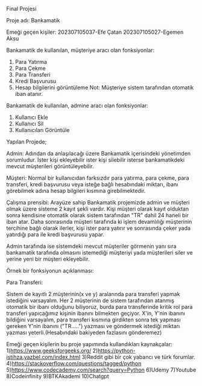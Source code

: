 Final Projesi

Proje adı: Bankamatik

Emeği geçen kişiler:
202307105037-Efe Çatan
202307105027-Egemen Aksu

Bankamatik de kullanılan, müşteriye aracı olan fonksiyonlar:
1) Para Yatırma
2) Para Çekme
3) Para Transferi
4) Kredi Başvurusu
5) Hesap bilgilerini görüntüleme
Not: Müşteriye sistem tarafından otomatik iban atanır.

Bankamatik de kullanılan, admine aracı olan fonksiyonlar:
1) Kullanıcı Ekle
2) Kullanıcı Sil
3) Kullanıcıları Görüntüle

Yapılan Projede;

Admin: Adından da anlaşılacağı üzere Bankamatik içerisindeki yönetimden sorumludur. İster kişi ekleyebilir ister kişi silebilir isterse bankamatikdeki mevcut müşterileri görüntüleyebilir.

Müşteri: Normal bir kullanıcıdan farksızdır para yatırma, para çekme, para transferi, kredi başvurusu veya isteğe bağlı hesabındaki miktarı, ibanı görebilmek adına hesap bilgileri kısmına girebilmektedir.

Çalışma prensibi:
Arayüze sahip Bankamatik projemizde admin ve müşteri olmak üzere sisteme 2 kayıt şekli vardır. Kişi müşteri olarak kayıt olduktan sonra kendisine otomatik olarak sistem tarafından "TR" dahil 24 haneli bir iban atar. Daha sonrasında müşteri tarafında ki işlem devamlılığı müşterinin tercihine bağlı olarak ilerler, kişi ister para yatırır ve sonrasında çeker yada yatırdığı para ile kredi başvurusu yapar.

Admin tarafında ise sistemdeki mevcut müşteriler görmenin yanı sıra bankamatik tarafında olmasını istemediği müşteriyi yada müşterileri siler ve yerine yeni bir müşteri ekleyebilir.

Örnek bir fonksiyonun açıklanması:

Para Transferi: 

Sistem de kayıtlı 2 müşterinin(x ve y) aralarında para transferi yapmak istediğini varsayalım. Her 2 müşterinin de sistem tarafından atanmış otomatik bir ibanı olduğunu biliyoruz, burda para transferinde kritik rol para transferi yapıcağımız kişinin ibanını bilmekten geçiyor. X'in, Y'nin ibanını bildiğini varsayalım, para transferi kısmına girdikten sonra tek yapması gereken Y'nin ibanını ("TR.....") yazması ve göndermek istediği miktarı yazması yeterli.(Hesabındaki bakiyeden fazlasını gönderemez)

Emeği geçen kişilerin bu proje yapımında kullandıkları kaynakçalar:
1)https://www.geeksforgeeks.org/
2)https://python-istihza.yazbel.com/index.html
3)Reddit gibi bir çok yabancı ve türk forumlar.
4)https://stackoverflow.com/questions/tagged/python
5)https://www.codecademy.com/search?query=Python
6)Udemy
7)Youtube
8)Codeinfinity
9)BTKAkademi
10)Chatgpt
